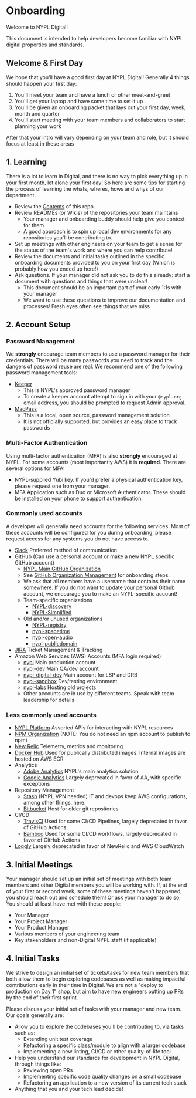 # Onboarding

Welcome to NYPL Digital!

This document is intended to help developers become familiar with NYPL digital properties and standards.

## Welcome & First Day

We hope that you'll have a good first day at NYPL Digital! Generally 4 things should happen your first day:

1. You'll meet your team and have a lunch or other meet-and-greet
2. You'll get your laptop and have some time to set it up
3. You'll be given an onboarding packet that lays out your first day, week, month and quarter
4. You'll start meeting with your team members and collaborators to start planning your work

After that your intro will vary depending on your team and role, but it should focus at least in these areas

## 1. Learning

There is a lot to learn in Digital, and there is no way to pick everything up in your first month, let alone your first day! So here are some tips for starting the process of learning the whats, wheres, hows and whys of our department.

- Review the [Contents](../README.md#contents) of this repo.
- Review READMEs (or Wikis) of the repositories your team maintains
  - Your manager and onboarding buddy should help give you context for them
  - A good approach is to spin up local dev environments for any repositories you'll be contributing to.
- Set up meetings with other engineers on your team to get a sense for the status of the team's work and where you can help contribute!
- Review the documents and initial tasks outlined in the specific onboarding documents provided to you on your first day (Which is probably how you ended up here!)
- Ask questions. If your manager did not ask you to do this already: start a document with questions and things that were unclear!
  - This document should be an important part of your early 1:1s with your manager
  - We want to use these questions to improve our documentation and processes! Fresh eyes often see things that we miss

## 2. Account Setup

### Password Management

We __strongly__ encourage team members to use a password manager for their credentials. There will be many passwords you need to track and the dangers of password reuse are real. We recommend one of the following password management tools:

- [Keeper](https://keepersecurity.com)
  - This is NYPL's approved password manager
  - To create a keeper account attempt to sign in with your `@nypl.org` email address, you should be prompted to request Admin approval.
- [MacPass](https://macpassapp.org/)
  - This is a local, open source, password management solution
  - It is not officially supported, but provides an easy place to track passwords

### Multi-Factor Authentication

Using multi-factor authentication (MFA) is also __strongly__ encouraged at NYPL. For some accounts (most importantly AWS) it is __required__. There are several options for MFA:

- NYPL-supplied Yubi key. If you'd prefer a physical authentication key, please request one from your manager.
- MFA Application such as Duo or Microsoft Authenticator. These should be installed on your phone to support authentication.

### Commonly used accounts

A developer will generally need accounts for the following services. Most of these accounts will be configured for you during onboarding, please request access for any systems you do not have access to.

- [Slack](https://nypl.slack.com/) Preferred method of communication
- GitHub (Can use a personal account or make a new NYPL specific GitHub account)
  - [NYPL Main GitHub Organization](https://github.com/NYPL)
  - See [GitHub Organization Management](./github-org-management.md) for onboarding steps.
  - We ask that all members have a username that contains their name somewhere. If you do not want to update your personal Github account, we encourage you to make an NYPL-specific account!
  - Team-specific organizations
    - [NYPL-discovery](https://github.com/NYPL-discovery)
    - [NYPL-Simplified](https://github.com/NYPL-Simplified)
  - Old and/or unused organizations
    - [NYPL-registry](https://github.com/NYPL-registry)
    - [nypl-spacetime](https://github.com/nypl-spacetime)
    - [nypl-open-audio](https://github.com/nypl-openaudio)
    - [nypl-publicdomain](https://github.com/NYPL-publicdomain)
- [JIRA](https://jira.nypl.org/) Ticket Management & Tracking
- Amazon Web Services (AWS) Accounts (MFA login required)
  - [nypl](https://nypl.signin.aws.amazon.com/console) Main production account
  - [nypl-dev](https://nypl-dev.signin.aws.amazon.com/console) Main QA/dev account
  - [nypl-digital-dev](https://nypl-digital-dev.signin.aws.amazon.com/console) Main account for LSP and DRB
  - [nypl-sandbox](https://nypl-sandbox.signin.aws.amazon.com/console) Dev/testing environment
  - [nypl-labs](https://nypl-labs.signin.aws.amazon.com/console) Hosting old projects
  - Other accounts are in use by different teams. Speak with team leadership for details

### Less commonly used accounts

- [NYPL Platform](https://platformdocs.nypl.org) Assorted APIs for interacting with NYPL resources
- [NPM Organization](https://www.npmjs.com/org/nypl) (NOTE: You do not need an npm account to publish to npm)
- [New Relic](https://newrelic.com/) Telemetry, metrics and monitoring
- [Docker Hub](https://hub.docker.com/u/nypl/) Used for publically distributed images. Internal images are hosted on AWS ECR
- Analytics
  - [Adobe Analytics](https://experience.adobe.com) NYPL's main analytics solution
  - [Google Analytics](https://analytics.google.com) Largely deprecated in favor of AA, with specific exceptions 
- Repository Management
  - [Stash](https://stash.nypl.org/) (NYPL VPN needed) IT and devops keep AWS configurations, among other things, here.
  - [Bitbucket](https://bitbucket.org/NYPL) Host for older git repositories
- CI/CD
  - [TravisCI](https://travis-ci.com) Used for some CI/CD Pipelines, largely deprecated in favor of GitHub Actions
  - [Bamboo](http://bamboo.nypl.org/) Used for some CI/CD workflows, largely deprecated in favor of GitHub Actions
- [Loggly](https://nypl.loggly.com) Largely deprecated in favor of NewRelic and AWS CloudWatch

## 3. Initial Meetings

Your manager should set up an initial set of meetings with both team members and other Digital members you will be working with. If, at the end of your first or second week, some of these meetings haven't happened, you should reach out and schedule them! Or ask your manager to do so. You should at least have met with these people:

- Your Manager
- Your Project Manager
- Your Product Manager
- Various members of your engineering team
- Key stakeholders and non-Digital NYPL staff (if applicable)

## 4. Initial Tasks

We strive to design an initial set of tickets/tasks for new team members that both allow them to begin exploring codebases as well as making impactful contributions early in their time in Digital. We are not a "deploy to production on Day 1" shop, but aim to have new engineers putting up PRs by the end of their first sprint.

Please discuss your initial set of tasks with your manager and new team. Our goals generally are:

- Allow you to explore the codebases you'll be contributing to, via tasks such as:
  - Extending unit test coverage
  - Refactoring a specific class/module to align with a larger codebase
  - Implementing a new linting, CI/CD or other quality-of-life tool
- Help you understand our standards for development in NYPL Digital, through things like:
  - Reviewing open PRs
  - Implementing specific code quality changes on a small codebase
  - Refactoring an application to a new version of its current tech stack
- Anything that you and your tech lead decide!